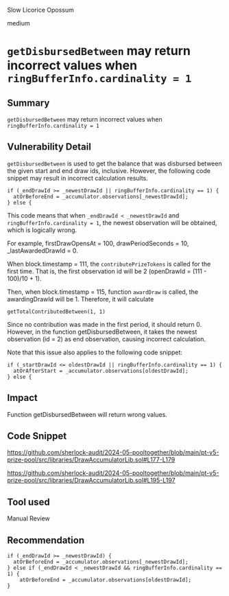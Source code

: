 Slow Licorice Opossum

medium

# `getDisbursedBetween` may return incorrect values when `ringBufferInfo.cardinality = 1`

## Summary

`getDisbursedBetween` may return incorrect values when `ringBufferInfo.cardinality = 1`

## Vulnerability Detail

`getDisbursedBetween` is used to get the balance that was disbursed between the given start and end draw ids, inclusive. However, the following code snippet may result in incorrect calculation results.

```solidity
if (_endDrawId >= _newestDrawId || ringBufferInfo.cardinality == 1) {
  atOrBeforeEnd = _accumulator.observations[_newestDrawId];
} else {
```

This code means that when `_endDrawId < _newestDrawId` and `ringBufferInfo.cardinality = 1`, the newest observation will be obtained, which is logically wrong.

For example, firstDrawOpensAt = 100, drawPeriodSeconds = 10, _lastAwardedDrawId = 0.

When block.timestamp = 111, the `contributePrizeTokens` is called for the first time. That is, the first observation id will be 2 (openDrawId = (111 - 100)/10 + 1). 

Then, when block.timestamp = 115, function `awardDraw` is called, the awardingDrawId will be 1. Therefore, it will calculate 

```solidity
getTotalContributedBetween(1, 1)
```

Since no contribution was made in the first period, it should return 0. However, in the function getDisbursedBetween, it takes the newest observation (id = 2) as end observation, causing incorrect calculation.

Note that this issue also applies to the following code snippet:

```solidity
if (_startDrawId <= oldestDrawId || ringBufferInfo.cardinality == 1) {
  atOrAfterStart = _accumulator.observations[oldestDrawId];
} else {
```

## Impact

Function getDisbursedBetween will return wrong values.

## Code Snippet

https://github.com/sherlock-audit/2024-05-pooltogether/blob/main/pt-v5-prize-pool/src/libraries/DrawAccumulatorLib.sol#L177-L179

https://github.com/sherlock-audit/2024-05-pooltogether/blob/main/pt-v5-prize-pool/src/libraries/DrawAccumulatorLib.sol#L195-L197

## Tool used

Manual Review

## Recommendation

```solidity
if (_endDrawId >= _newestDrawId) {
  atOrBeforeEnd = _accumulator.observations[_newestDrawId];
} else if (_endDrawId < _newestDrawId && ringBufferInfo.cardinality == 1) {
	atOrBeforeEnd = _accumulator.observations[oldestDrawId];
}
```